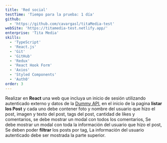 ```yaml
---
title: 'Red social'
testTime: 'Tiempo para la prueba: 1 día'
github:
  - 'https://github.com/cavargasl/titaMedia-test'
webSite: 'https://titamedia-test.netlify.app/'
enterprise: 'Tita Media'
skills:
  - 'TypeScript'
  - 'React.js'
  - 'Git'
  - 'GitHub'
  - 'Redux'
  - 'React Hook Form'
  - 'Axios'
  - 'Styled Components'
  - 'Auth0'
order: 3
---
```


Realizar en **React** una web que incluya un inicio de sesión utilizando autenticado externo y datos de la [Dummy API](https://dummyapi.io/), en el inicio de la pagina **listar los Post** y cada uno debe contener foto y nombre del usuario que hizo el post, imagen y texto del post, tags del post, cantidad de likes y comentarios, se debe mostrar un modal con todos los comentarios, Se debe mostrar un modal con toda la información del usuario que hizo el post, Se deben poder **filtrar** los posts por tag, La información del usuario autenticado debe ser mostrada la parte superior.
